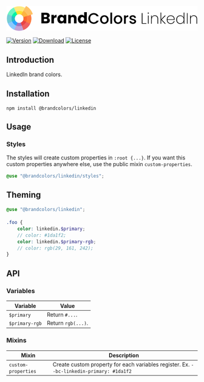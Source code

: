 <div align="center">

![Brand Colors LinkedIn](.github/logo.svg)

</div>

[![Version](https://flat.badgen.net/npm/v/@brandcolors/linkedin)](https://www.npmjs.com/package/@brandcolors/linkedin)
[![Download](https://flat.badgen.net/npm/dt/@brandcolors/linkedin)](https://www.npmjs.com/package/@brandcolors/linkedin)
[![License](https://flat.badgen.net/npm/license/@brandcolors/linkedin)](https://www.npmjs.com/package/@brandcolors/linkedin)

## Introduction

LinkedIn brand colors.

## Installation

```shell
npm install @brandcolors/linkedin
```

## Usage

### Styles

The styles will create custom properties in `:root {...}`. If you want this custom properties anywhere else, use the
public mixin `custom-properties`.

<block-code>

```scss
@use "@brandcolors/linkedin/styles";
```

</block-code>

## Theming

```scss
@use "@brandcolors/linkedin";

.foo {
    color: linkedin.$primary;
    // color: #1da1f2;
    color: linkedin.$primary-rgb;
    // color: rgb(29, 161, 242);
}
```

## API

### Variables

| Variable | Value |
| --- | --- |
| `$primary` | Return `#...`. |
| `$primary-rgb` | Return `rgb(...)`. |

### Mixins

| Mixin | Description |
| --- | --- |
| `custom-properties` | Create custom property for each variables register. Ex. `--bc-linkedin-primary: #1da1f2` |
